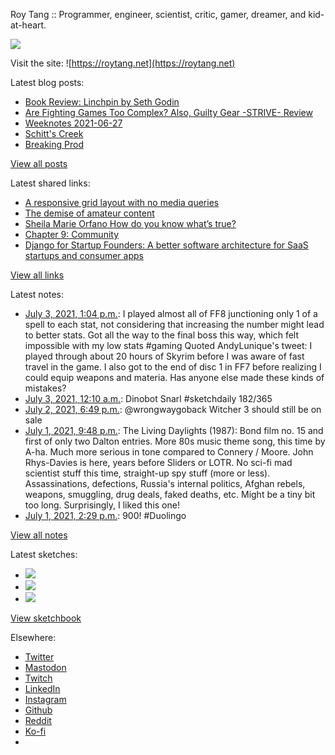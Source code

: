 Roy Tang :: Programmer, engineer, scientist, critic, gamer, dreamer, and kid-at-heart.

![](https://roytang.net/static/img/profile.jpg)

Visit the site: ![https://roytang.net](https://roytang.net)

Latest blog posts:

- [Book Review: Linchpin by Seth Godin](https://roytang.net/2021/06/linchpin/)
- [Are Fighting Games Too Complex? Also, Guilty Gear -STRIVE- Review](https://roytang.net/2021/06/fg-complex-ggs/)
- [Weeknotes 2021-06-27](https://roytang.net/2021/06/weeknotes-2021-06-27/)
- [Schitt&#x27;s Creek](https://roytang.net/2021/06/schitts-creek/)
- [Breaking Prod](https://roytang.net/2021/06/breaking-prod/)

[View all posts](https://roytang.net/blog)

Latest shared links:

- [A responsive grid layout with no media queries](https://roytang.net/2021/06/a-responsive-grid-layout-with-no-media-queries/)
- [The demise of amateur content](https://roytang.net/2021/06/the-demise-of-amateur-content5-min-well-spent/)
- [Sheila Marie Orfano How do you know what’s true?](https://roytang.net/2021/06/sheila-marie-orfano-how-do-you-know-whats-true/)
- [Chapter 9: Community](https://roytang.net/2021/06/chapter-9-community/)
- [Django for Startup Founders: A better software architecture for SaaS startups and consumer apps](https://roytang.net/2021/06/django-for-startup-founders-a-better-software-architecture-for-saas-startups-and-consumer-apps/)

[View all links](https://roytang.net/links)

Latest notes:

- [July 3, 2021, 1:04 p.m.](https://roytang.net/2021/07/1411189049902047242/): I played almost all of FF8 junctioning only 1 of a spell to each stat, not considering that increasing the number might lead to better stats. Got all the way to the final boss this way, which felt impossible with my low stats #gaming Quoted AndyLunique&#x27;s tweet: I played through about 20 hours of Skyrim before I was aware of fast travel in the game. I also got to the end of disc 1 in FF7 before realizing I could equip weapons and materia. Has anyone else made these kinds of mistakes?
- [July 3, 2021, 12:10 a.m.](https://roytang.net/2021/07/1410994400935636998/): Dinobot Snarl #sketchdaily 182/365
- [July 2, 2021, 6:49 p.m.](https://roytang.net/2021/07/1410913409894215682/): @wrongwaygoback Witcher 3 should still be on sale
- [July 1, 2021, 9:48 p.m.](https://roytang.net/2021/07/69d2374b0f0232065102954a54736506/): The Living Daylights (1987): Bond film no. 15 and first of only two Dalton entries. More 80s music theme song, this time by A-ha. Much more serious in tone compared to Connery / Moore. John Rhys-Davies is here, years before Sliders or LOTR. No sci-fi mad scientist stuff this time, straight-up spy stuff (more or less). Assassinations, defections, Russia&#x27;s internal politics, Afghan rebels, weapons, smuggling, drug deals, faked deaths, etc. Might be a tiny bit too long. Surprisingly, I liked this one!
- [July 1, 2021, 2:29 p.m.](https://roytang.net/2021/07/1410485781219536901/): 900! #Duolingo

[View all notes](https://roytang.net/notes)

Latest sketches:


- ![](https://roytang.net/media/cache/ec/9c/ec9cc1f9775708b6d6b580b3e43a270a.jpg)
- ![](https://roytang.net/media/cache/5f/86/5f8679a90c5d2336e7e538b346f50225.jpg)
- ![](https://roytang.net/media/cache/2a/59/2a592295d3acc93f12d8b85d4f1b2a97.jpg)

[View sketchbook](https://roytang.net/albums/sketchbook)


Elsewhere:

- [Twitter](https://twitter.com/roytang)
- [Mastodon](https://mastodon.technology/@roytang)
- [Twitch](https://twitch.tv/twitchyroy)
- [LinkedIn](https://www.linkedin.com/in/roytang)
- [Instagram](https://instagram.com/roytang0400)
- [Github](https://github.com/roytang)
- [Reddit](https://reddit.com/u/hungryroy)
- [Ko-fi](https://ko-fi.com/roytang)
- [](mailto:hello@roytang.net)